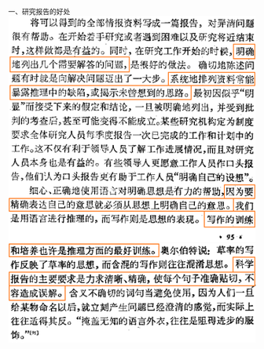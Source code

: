 一、研究报告的好处  
![photo](/books/2018040607-TheArtOfScientificInvestigation/photo/023.png)  
![photo](/books/2018040607-TheArtOfScientificInvestigation/photo/024.png)  
